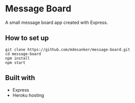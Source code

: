 # Message Board

A small message board app created with Express.

## How to set up

```
git clone https://github.com/mdesanker/message-board.git
cd message-board
npm install
npm start
```

## Built with

- Express
- Heroku hosting
